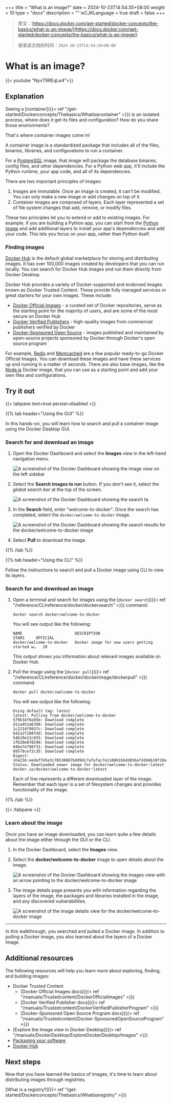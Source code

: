 +++
title = "What is an image?"
date = 2024-10-23T14:54:35+08:00
weight = 10
type = "docs"
description = ""
isCJKLanguage = true
draft = false
+++

> 原文：[https://docs.docker.com/get-started/docker-concepts/the-basics/what-is-an-image/](https://docs.docker.com/get-started/docker-concepts/the-basics/what-is-an-image/)
>
> 收录该文档的时间：`2024-10-23T14:54:35+08:00`

# What is an image?

{{< youtube "NyvT9REqLe4">}}

## Explanation

Seeing a [container]({{< ref "/get-started/Dockerconcepts/Thebasics/Whatisacontainer" >}}) is an isolated process, where does it get its files and configuration? How do you share those environments?

That's where container images come in!

A container image is a standardized package that includes all of the files, binaries, libraries, and configurations to run a container.

For a [PostgreSQL](https://hub.docker.com/_/postgres) image, that image will package the database binaries, config files, and other dependencies. For a Python web app, it'll include the Python runtime, your app code, and all of its dependencies.

There are two important principles of images:

1. Images are immutable. Once an image is created, it can't be modified. You can only make a new image or add changes on top of it.
2. Container images are composed of layers. Each layer represented a set of file system changes that add, remove, or modify files.

These two principles let you to extend or add to existing images. For example, if you are building a Python app, you can start from the [Python image](https://hub.docker.com/_/python) and add additional layers to install your app's dependencies and add your code. This lets you focus on your app, rather than Python itself.

### Finding images

[Docker Hub](https://hub.docker.com/) is the default global marketplace for storing and distributing images. It has over 100,000 images created by developers that you can run locally. You can search for Docker Hub images and run them directly from Docker Desktop.

Docker Hub provides a variety of Docker-supported and endorsed images known as Docker Trusted Content. These provide fully managed services or great starters for your own images. These include:

- [Docker Official Images](https://hub.docker.com/search?q=&type=image&image_filter=official) - a curated set of Docker repositories, serve as the starting point for the majority of users, and are some of the most secure on Docker Hub
- [Docker Verified Publishers](https://hub.docker.com/search?q=&image_filter=store) - high-quality images from commercial publishers verified by Docker
- [Docker-Sponsored Open Source](https://hub.docker.com/search?q=&image_filter=open_source) - images published and maintained by open-source projects sponsored by Docker through Docker's open source program

For example, [Redis](https://hub.docker.com/_/redis) and [Memcached](https://hub.docker.com/_/memcached) are a few popular ready-to-go Docker Official Images. You can download these images and have these services up and running in a matter of seconds. There are also base images, like the [Node.js](https://hub.docker.com/_/node) Docker image, that you can use as a starting point and add your own files and configurations.

## Try it out

{{< tabpane text=true persist=disabled >}}

{{% tab header="Using the GUI" %}}

In this hands-on, you will learn how to search and pull a container image using the Docker Desktop GUI.

### Search for and download an image

1. Open the Docker Dashboard and select the **Images** view in the left-hand navigation menu.

   ![A screenshot of the Docker Dashboard showing the image view on the left sidebar](Whatisanimage_img/click-image.webp)

2. Select the **Search images to run** button. If you don't see it, select the *global search bar* at the top of the screen.

   ![A screenshot of the Docker Dashboard showing the search ta](Whatisanimage_img/search-image.webp)

3. In the **Search** field, enter "welcome-to-docker". Once the search has completed, select the `docker/welcome-to-docker` image.

   ![A screenshot of the Docker Dashboard showing the search results for the docker/welcome-to-docker image](Whatisanimage_img/select-image.webp)

4. Select **Pull** to download the image.

{{% /tab  %}}

{{% tab header="Using the CLI" %}}

Follow the instructions to search and pull a Docker image using CLI to view its layers.

### Search for and download an image

1. Open a terminal and search for images using the [`docker search`]({{< ref "/reference/CLIreference/docker/dockersearch" >}}) command:

   

   ```console
   docker search docker/welcome-to-docker
   ```

   You will see output like the following:

   

   ```console
   NAME                       DESCRIPTION                                     STARS     OFFICIAL
   docker/welcome-to-docker   Docker image for new users getting started w…   20
   ```

   This output shows you information about relevant images available on Docker Hub.

2. Pull the image using the [`docker pull`]({{< ref "/reference/CLIreference/docker/dockerimage/dockerpull" >}}) command.

   

   ```console
   docker pull docker/welcome-to-docker
   ```

   You will see output like the following:

   

   ```console
   Using default tag: latest
   latest: Pulling from docker/welcome-to-docker
   579b34f0a95b: Download complete
   d11a451e6399: Download complete
   1c2214f9937c: Download complete
   b42a2f288f4d: Download complete
   54b19e12c655: Download complete
   1fb28e078240: Download complete
   94be7e780731: Download complete
   89578ce72c35: Download complete
   Digest: sha256:eedaff45e3c78538087bdd9dc7afafac7e110061bbdd836af4104b10f10ab693
   Status: Downloaded newer image for docker/welcome-to-docker:latest
   docker.io/docker/welcome-to-docker:latest
   ```

   Each of line represents a different downloaded layer of the image. Remember that each layer is a set of filesystem changes and provides functionality of the image.

{{% /tab  %}}

{{< /tabpane >}}

### Learn about the image

Once you have an image downloaded, you can learn quite a few details about the image either through the GUI or the CLI.

1. In the Docker Dashboard, select the **Images** view.

2. Select the **docker/welcome-to-docker** image to open details about the image.

   ![A screenshot of the Docker Dashboard showing the images view with an arrow pointing to the docker/welcome-to-docker image](Whatisanimage_img/pulled-image.webp)

3. The image details page presents you with information regarding the layers of the image, the packages and libraries installed in the image, and any discovered vulnerabilities.

   ![A screenshot of the image details view for the docker/welcome-to-docker image](Whatisanimage_img/image-layers.webp)

------

In this walkthrough, you searched and pulled a Docker image. In addition to pulling a Docker image, you also learned about the layers of a Docker Image.

## Additional resources

The following resources will help you learn more about exploring, finding, and building images:

- Docker Trusted Content
  - [Docker Official Images docs]({{< ref "/manuals/Trustedcontent/DockerOfficialImages" >}})
  - [Docker Verified Publisher docs]({{< ref "/manuals/Trustedcontent/DockerVerifiedPublisherProgram" >}})
  - [Docker-Sponsored Open Source Program docs]({{< ref "/manuals/Trustedcontent/Docker-SponsoredOpenSourceProgram" >}})
- [Explore the Image view in Docker Desktop]({{< ref "/manuals/DockerDesktop/ExploreDockerDesktop/Images" >}})
- [Packaging your software](https://docs.docker.com/build/building/packaging/)
- [Docker Hub](https://hub.docker.com/)

## Next steps

Now that you have learned the basics of images, it's time to learn about distributing images through registries.

[What is a registry?]({{< ref "/get-started/Dockerconcepts/Thebasics/Whatisaregistry" >}})
